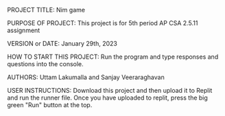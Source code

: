 PROJECT TITLE: Nim game

PURPOSE OF PROJECT: This project is for 5th period AP CSA 2.5.11 assignment

VERSION or DATE: January 29th, 2023

HOW TO START THIS PROJECT: Run the program and type responses and questions into the console.

AUTHORS: Uttam Lakumalla and Sanjay Veeraraghavan

USER INSTRUCTIONS: Download this project and then upload it to Replit and run the runner file. Once you have uploaded to replit, press the big green "Run" button at the top. 
